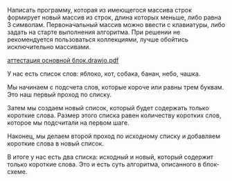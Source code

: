 Написать программу, которая из имеющегося массива строк формирует новый массив из строк, длина которых меньше, либо равна 3 символам. Первоначальный массив можно ввести с клавиатуры, либо задать на старте выполнения алгоритма. При решении не рекомендуется пользоваться коллекциями, лучше обойтись исключительно массивами.

[аттестация основной блок.drawio.pdf](https://github.com/war2510/certification_core_unit/files/13998351/drawio.pdf)

У нас есть список слов: яблоко, кот, собака, банан, небо, чашка.

Мы начинаем с подсчета слов, которые короче или равны трем буквам. Это наш первый проход по списку.

Затем мы создаем новый список, который будет содержать только короткие слова. Размер этого списка равен количеству коротких слов, которое мы подсчитали на первом шаге.

Наконец, мы делаем второй проход по исходному списку и добавляем короткие слова в новый список.

В итоге у нас есть два списка: исходный и новый, который содержит только короткие слова. Это и есть суть алгоритма, описанного в блок-схеме.



